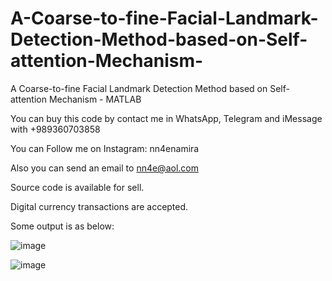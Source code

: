 # A-Coarse-to-fine-Facial-Landmark-Detection-Method-based-on-Self-attention-Mechanism-
A Coarse-to-fine Facial Landmark Detection Method based on Self-attention Mechanism - MATLAB

You can buy this code by contact me in WhatsApp, Telegram and iMessage with +989360703858

You can Follow me on Instagram: nn4enamira

Also you can send an email to nn4e@aol.com

Source code is available for sell.

Digital currency transactions are accepted.

Some output is as below:

![image](https://github.com/user-attachments/assets/fa6a7728-dc15-4015-b34a-65c48e911dd6)

![image](https://github.com/user-attachments/assets/4a955d43-6ffe-4b4a-969a-4f84a2c71c52)


